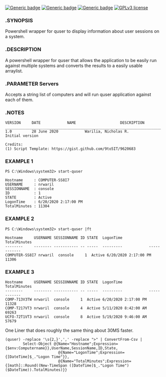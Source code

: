 [![Generic badge](https://img.shields.io/badge/Script%20Version-v1.0-Green.svg)](#) [![Generic badge](https://img.shields.io/badge/Maintained-Yes-Green.svg)](#) [![Generic badge](https://img.shields.io/badge/Minimum%20PS%20Version-3.0-Green.svg)](#) [![GPLv3 license](https://img.shields.io/badge/License-GPLv3-blue.svg)](http://perso.crans.org/besson/LICENSE.html)

### .SYNOPSIS
Powershell wrapper for quser to display information about user sessions on a system.

### .DESCRIPTION
A powershell wrapper for quser that allows the application to be easily run against multiple systems and converts the results to a easily usable arraylist.

### .PARAMETER Servers
Accepts a string list of computers and will run quser application against each of them. 

### .NOTES
    VERSION     DATE			NAME					DESCRIPTION
    ___________________________________________________________________________________________________________
    1.0         28 June 2020	        Warilia, Nicholas R.		        Initial version

    Credits:
    (1) Script Template: https://gist.github.com/9to5IT/9620683

### EXAMPLE 1
    PS C:\Windows\system32> start-quser

    Hostname     : COMPUTER-SS8I7
    USERNAME     : nrwaril
    SESSIONNAME  : console
    ID           : 1
    STATE        : Active
    LogonTime    : 6/20/2020 2:17:00 PM
    TotalMinutes : 11304

### EXAMPLE 2
    PS C:\Windows\system32> start-quser |ft

    Hostname     USERNAME SESSIONNAME ID STATE  LogonTime            TotalMinutes
    --------     -------- ----------- -- -----  ---------            ------------
    COMPUTER-SS8I7 nrwaril  console     1  Active 6/20/2020 2:17:00 PM        11306
    
### EXAMPLE 3
    Hostname     USERNAME SESSIONNAME ID STATE  LogonTime            TotalMinutes
    --------     -------- ----------- -- -----  ---------            ------------
    COMP-713V3TW nrwaril  console     1  Active 6/20/2020 2:17:00 PM        11328
    COMP-T217VT3 nrwaril  console     4  Active 5/11/2020 8:42:00 AM        69263
    UCFO-72T1VT3 nrwaril  console     8  Active 5/19/2020 9:46:00 AM        57679



One Liner that does roughly the same thing about 30MS faster.

    (quser) -replace '\s{2,}',',' -replace ">" | ConvertFrom-Csv |
            Select-Object @{Name="Hostname";Expression={$env:Computername}},UserName,SessionName,ID,State,
                            @{Name="LogonTime";Expression={[DateTime]$_."Logon Time"}},
                            @{Name="TotalMinutes";Expression={[math]::Round((New-TimeSpan ([DateTime]$_."Logon Time") ($DateTime)).TotalMinutes)}}
